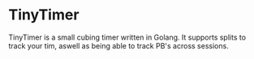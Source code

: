 # TinyTimer

TinyTimer is a small cubing timer written in Golang. It supports splits to track
your tim, aswell as being able to track PB's across sessions.